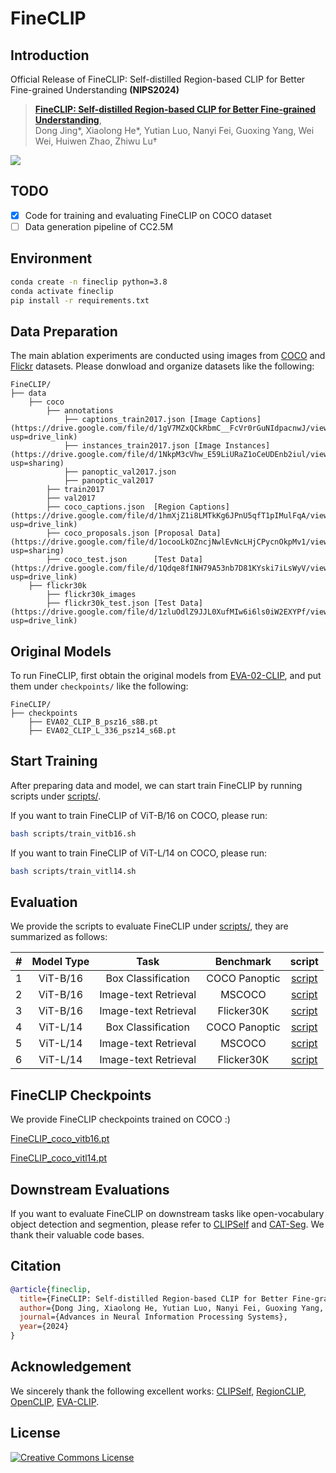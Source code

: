 # FineCLIP

## Introduction

Official Release of FineCLIP: Self-distilled Region-based CLIP for Better Fine-grained Understanding **(NIPS2024)**

> [**FineCLIP: Self-distilled Region-based CLIP for Better Fine-grained Understanding**](https://openreview.net/pdf?id=nExI4FuKWD),            
> Dong Jing*, Xiaolong He*, Yutian Luo, Nanyi Fei, Guoxing Yang, Wei Wei, Huiwen Zhao, Zhiwu Lu†

![](figs/fineclip_arch.png)

## TODO
- [x] Code for training and evaluating FineCLIP on COCO dataset
- [ ] Data generation pipeline of CC2.5M

## Environment

```bash
conda create -n fineclip python=3.8
conda activate fineclip
pip install -r requirements.txt
```

## Data Preparation

The main ablation experiments are conducted using images from [COCO](https://cocodataset.org/#home) 
and [Flickr](https://shannon.cs.illinois.edu/DenotationGraph/) datasets. Please donwload and organize datasets like the following:

```text
FineCLIP/
├── data
    ├── coco
        ├── annotations
            ├── captions_train2017.json [Image Captions](https://drive.google.com/file/d/1gV7MZxQCkRbmC__FcVr0rGuNIdpacnwJ/view?usp=drive_link)
            ├── instances_train2017.json [Image Instances](https://drive.google.com/file/d/1NkpM3cVhw_E59LiURaZ1oCeUDEnb2iul/view?usp=sharing)
            ├── panoptic_val2017.json
            ├── panoptic_val2017 
        ├── train2017
        ├── val2017
        ├── coco_captions.json  [Region Captions](https://drive.google.com/file/d/1hmXjZ1i8LMTkKg6JPnU5qfT1pIMulFqA/view?usp=drive_link)
        ├── coco_proposals.json [Proposal Data](https://drive.google.com/file/d/1ocooLkOZncjNwlEvNcLHjCPycnOkpMv1/view?usp=sharing)
        ├── coco_test.json      [Test Data](https://drive.google.com/file/d/1Qdqe8fINH79A53nb7D81KYski7iLsWyV/view?usp=drive_link)
    ├── flickr30k
        ├── flickr30k_images
        ├── flickr30k_test.json [Test Data](https://drive.google.com/file/d/1zluOdlZ9JJL0XufMIw6i6ls0iW2EXYPf/view?usp=drive_link)
```

##  Original Models 
To run FineCLIP, first obtain the original models from 
[EVA-02-CLIP](https://github.com/baaivision/EVA/tree/master/EVA-CLIP), and put them under 
`checkpoints/` like the following:

```text
FineCLIP/
├── checkpoints
    ├── EVA02_CLIP_B_psz16_s8B.pt
    ├── EVA02_CLIP_L_336_psz14_s6B.pt
```


## Start Training

After preparing data and model, we can start train FineCLIP by running scripts under [scripts/](scripts).

If you want to train FineCLIP of ViT-B/16 on COCO, please run:
```bash
bash scripts/train_vitb16.sh
```

If you want to train FineCLIP of ViT-L/14 on COCO, please run:
```bash 
bash scripts/train_vitl14.sh
```


## Evaluation

We provide the scripts to evaluate FineCLIP under [scripts/](scripts), they are summarized as follows:

|  #  | Model Type |          Task           |   Benchmark   |                  script                  |
|:---:|:----------:|:-----------------------:|:-------------:|:----------------------------------------:|
|  1  |  ViT-B/16  |   Box Classification    | COCO Panoptic |   [script](scripts/test_vitb16_box.sh)   |
|  2  |  ViT-B/16  |  Image-text Retrieval   |    MSCOCO     | [script](scripts/test_vitb16_mscoco.sh)  |
|  3  |  ViT-B/16  |  Image-text Retrieval   |  Flicker30K   | [script](scripts/test_vitb16_flickr.sh)  |
|  4  |  ViT-L/14  |   Box Classification    | COCO Panoptic |   [script](scripts/test_vitl14_box.sh)   |
|  5  |  ViT-L/14  |  Image-text Retrieval   |    MSCOCO     | [script](scripts/test_vitl14_mscoco.sh)  |
|  6  |  ViT-L/14  |  Image-text Retrieval   |  Flicker30K   | [script](scripts/test_vitl14_flickr.sh)  |


## FineCLIP Checkpoints

We provide FineCLIP checkpoints trained on COCO :)

[FineCLIP_coco_vitb16.pt](https://drive.google.com/file/d/119eeWzjsE2rpUFBs2rDMZ7QlK1RxZYL2/view?usp=drive_link) 

[FineCLIP_coco_vitl14.pt](https://drive.google.com/file/d/1lSIj5tWVVNVFNzuPHisOAdDQyCXWIzUH/view?usp=drive_link)

## Downstream Evaluations

If you want to evaluate FineCLIP on downstream tasks like open-vocabulary object detection and segmention, please refer to [CLIPSelf](https://github.com/wusize/CLIPSelf/tree/main) and [CAT-Seg](https://github.com/cvlab-kaist/CAT-Seg).
We thank their valuable code bases.

## Citation

```bibtex
@article{fineclip,
  title={FineCLIP: Self-distilled Region-based CLIP for Better Fine-grained Understanding},
  author={Dong Jing, Xiaolong He, Yutian Luo, Nanyi Fei, Guoxing Yang, Wei Wei, Huiwen Zhao, Zhiwu Lu},
  journal={Advances in Neural Information Processing Systems},
  year={2024}
}
```

## Acknowledgement

We sincerely thank the following excellent works:
[CLIPSelf](https://github.com/wusize/CLIPSelf/tree/main),
[RegionCLIP](https://github.com/microsoft/RegionCLIP),
[OpenCLIP](https://github.com/mlfoundations/open_clip/tree/v2.16.0),
[EVA-CLIP](https://github.com/baaivision/EVA/tree/master/EVA-CLIP).

## License

<a rel="license" href="https://creativecommons.org/licenses/by-nc-nd/4.0/"><img alt="Creative Commons License" style="border-width:0" src="https://licensebuttons.net/l/by-nc-nd/4.0/88x31.png" /></a>
